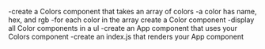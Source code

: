 -create a Colors component that takes an array of colors
-a color has name, hex, and rgb
-for each color in the array create a Color component
-display all Color components in a ul
-create an App component that uses your Colors component
-create an index.js that renders your App component
